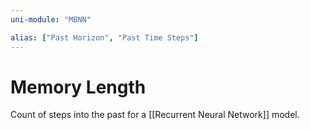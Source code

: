 ```yaml
---
uni-module: "MBNN"

alias: ["Past Horizon", "Past Time Steps"]
---
```


# Memory Length

Count of steps into the past for a [[Recurrent Neural Network]] model.
